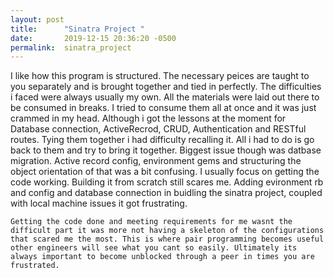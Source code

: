 ```yaml
---
layout: post
title:      "Sinatra Project "
date:       2019-12-15 20:36:20 -0500
permalink:  sinatra_project
---
```


  I like how this program is structured. The necessary peices are taught to you separately and is brought together and tied in perfectly. The difficulties i faced were always usually my own. All the materials were laid out there to be consumed in breaks. I tried to consume them all at once and it was just crammed in my head. Although i got the lessons at the moment for Database connection, ActiveRecrod, CRUD, Authentication and RESTful routes. Tying them together i had difficulty recalling it. All i had to do is go back to them and try to bring it together. Biggest issue though was datbase migration. Active record config, environment gems and structuring the object orientation of that was a bit confusing. I usually focus on getting the code working. Building it from scratch still scares me. Adding evironment rb and config and database connection in buidling the sinatra project, coupled with local machine issues it got frustrating. 
	
	Getting the code done and meeting requirements for me wasnt the difficult part it was more not having a skeleton of the configurations that scared me the most. This is where pair programming becomes useful other engineers will see what you cant so easily. Ultimately its always important to become unblocked through a peer in times you are frustrated. 

